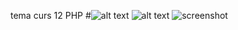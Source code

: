 tema curs 12 PHP
#![alt text](https://github.com/[username]/[reponame]/blob/[branch]/media/Tema12.png?raw=true)
![alt text](https://github.com/aciukru/tema12/blob/master/media/Tema12.png?raw=true)
<img src="https://github.com/aciukru/tema12/blob/master/media/Tema12.png?raw=true" alt="screenshot"/>